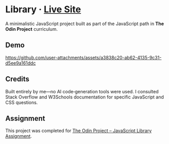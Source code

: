 # Library · [Live Site](https://mukarramalikazmi.github.io/library/)

A minimalistic JavaScript project built as part of the JavaScript path in **The Odin Project** curriculum.

## Demo

https://github.com/user-attachments/assets/a3838c20-ab62-4135-9c31-d5ee9a161ddc

## Credits

Built entirely by me—no AI code‑generation tools were used.
I consulted Stack Overflow and W3Schools documentation for specific JavaScript and CSS questions.

## Assignment

This project was completed for [The Odin Project – JavaScript Library Assignment](https://www.theodinproject.com/lessons/node-path-javascript-library).
